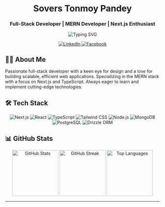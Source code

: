 <h1 align="center">Sovers Tonmoy Pandey</h1>
<h3 align="center">Full-Stack Developer | MERN Developer | Next.js Enthusiast</h3>

<p align="center">
  <img src="https://readme-typing-svg.herokuapp.com?font=Fira+Code&pause=1000&color=2E97F7&center=true&vCenter=true&width=435&lines=Building+modern+web+applications;Crafting+elegant+user+interfaces;Optimizing+backend+performance;Always+learning%2C+always+growing" alt="Typing SVG" />
</p>

<p align="center">
  <a href="https://linkedin.com/in/sovers-pandey" target="_blank">
    <img src="https://img.shields.io/badge/LinkedIn-0077B5?style=for-the-badge&logo=linkedin&logoColor=white" alt="LinkedIn" />
  </a>
  <a href="https://fb.com/sovers.t.pandey" target="_blank">
    <img src="https://img.shields.io/badge/Facebook-1877F2?style=for-the-badge&logo=facebook&logoColor=white" alt="Facebook" />
  </a>
</p>

## 👨‍💻 About Me

Passionate full-stack developer with a keen eye for design and a love for building scalable, efficient web applications. Specializing in the MERN stack with a focus on Next.js and TypeScript. Always eager to learn and implement cutting-edge technologies.

## 🛠️ Tech Stack

<p align="center">
  <img src="https://img.shields.io/badge/Next.js-000000?style=for-the-badge&logo=nextdotjs&logoColor=white" alt="Next.js" />
  <img src="https://img.shields.io/badge/React-20232A?style=for-the-badge&logo=react&logoColor=61DAFB" alt="React" />
  <img src="https://img.shields.io/badge/TypeScript-007ACC?style=for-the-badge&logo=typescript&logoColor=white" alt="TypeScript" />
  <img src="https://img.shields.io/badge/Tailwind_CSS-38B2AC?style=for-the-badge&logo=tailwind-css&logoColor=white" alt="Tailwind CSS" />
  <img src="https://img.shields.io/badge/Node.js-43853D?style=for-the-badge&logo=node.js&logoColor=white" alt="Node.js" />
  <img src="https://img.shields.io/badge/MongoDB-4EA94B?style=for-the-badge&logo=mongodb&logoColor=white" alt="MongoDB" />
  <img src="https://img.shields.io/badge/PostgreSQL-316192?style=for-the-badge&logo=postgresql&logoColor=white" alt="PostgreSQL" />
  <img src="https://img.shields.io/badge/Drizzle_ORM-000000?style=for-the-badge" alt="Drizzle ORM" />
</p>

## 📊 GitHub Stats

<div align="center">
  <img src="https://github-readme-stats.vercel.app/api?username=s0vers&show_icons=true&theme=react&hide_border=true" alt="GitHub Stats" height="150" />
  <img src="https://github-readme-streak-stats.herokuapp.com/?user=s0vers&theme=react&hide_border=true" alt="GitHub Streak" height="150" />
  <img src="https://github-readme-stats.vercel.app/api/top-langs/?username=s0vers&layout=compact&theme=react&hide_border=true" alt="Top Languages" height="150" />
</div>

---
